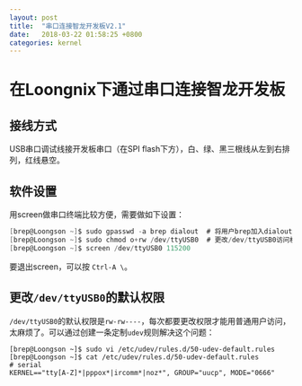 ```yaml
---
layout: post
title:  "串口连接智龙开发板V2.1"
date:   2018-03-22 01:58:25 +0800
categories: kernel
---
```

# 在Loongnix下通过串口连接智龙开发板
## 接线方式
USB串口调试线接开发板串口（在SPI flash下方），白、绿、黑三根线从左到右排列，红线悬空。

## 软件设置
用screen做串口终端比较方便，需要做如下设置：
```C
[brep@Loongson ~]$ sudo gpasswd -a brep dialout  # 将用户brep加入dialout组
[brep@Loongson ~]$ sudo chmod o+rw /dev/ttyUSB0  # 更改/dev/ttyUSB0访问权限
[brep@Loongson ~]$ screen /dev/ttyUSB0 115200
```
要退出screen，可以按 `Ctrl-A \`。

## 更改`/dev/ttyUSB0`的默认权限
`/dev/ttyUSB0`的默认权限是`rw-rw----`，每次都要更改权限才能用普通用户访问，太麻烦了。可以通过创建一条定制`udev`规则解决这个问题：
```
[brep@Loongson ~]$ sudo vi /etc/udev/rules.d/50-udev-default.rules
[brep@Loongson ~]$ cat /etc/udev/rules.d/50-udev-default.rules 
# serial
KERNEL=="tty[A-Z]*|pppox*|ircomm*|noz*", GROUP="uucp", MODE="0666"
```

